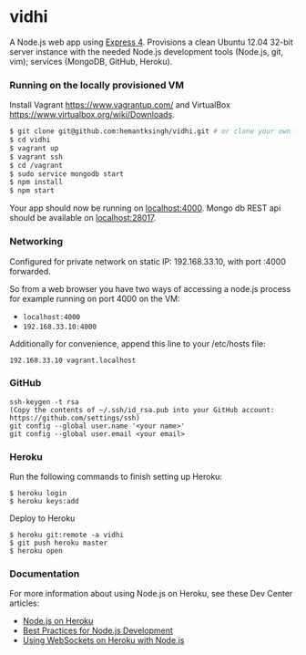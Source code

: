 # vidhi

A Node.js web app using [Express 4](http://expressjs.com/). Provisions a clean Ubuntu 12.04 32-bit server instance with the needed Node.js development tools (Node.js, git, vim); services (MongoDB, GitHub, Heroku).

### Running on the locally provisioned VM

Install Vagrant https://www.vagrantup.com/ and VirtualBox https://www.virtualbox.org/wiki/Downloads.

```sh
$ git clone git@github.com:hemantksingh/vidhi.git # or clone your own fork
$ cd vidhi
$ vagrant up
$ vagrant ssh
$ cd /vagrant
$ sudo service mongodb start
$ npm install
$ npm start
```

Your app should now be running on [localhost:4000](http://localhost:4000/). Mongo db REST api should be available on [localhost:28017](http://localhost:28017/).

### Networking
Configured for private network on static IP: 192.168.33.10, with port :4000 forwarded.

So from a web browser you have two ways of accessing a node.js process for example running on port 4000 on the VM:

* ```localhost:4000```
* ```192.168.33.10:4000```

Additionally for convenience, append this line to your /etc/hosts file:

```192.168.33.10 vagrant.localhost```

### GitHub

```
ssh-keygen -t rsa
(Copy the contents of ~/.ssh/id_rsa.pub into your GitHub account: https://github.com/settings/ssh)
git config --global user.name '<your name>'
git config --global user.email <your email>
```

### Heroku

Run the following commands to finish setting up Heroku:
```
$ heroku login
$ heroku keys:add
```

Deploy to Heroku
```
$ heroku git:remote -a vidhi 
$ git push heroku master
$ heroku open
```

### Documentation

For more information about using Node.js on Heroku, see these Dev Center articles:

- [Node.js on Heroku](https://devcenter.heroku.com/categories/nodejs)
- [Best Practices for Node.js Development](https://devcenter.heroku.com/articles/node-best-practices)
- [Using WebSockets on Heroku with Node.js](https://devcenter.heroku.com/articles/node-websockets)
